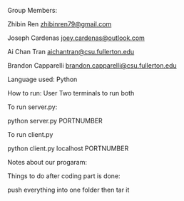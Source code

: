 Group Members:

Zhibin Ren zhibinren79@gmail.com

Joseph Cardenas joey.cardenas@outlook.com

Ai Chan Tran aichantran@csu.fullerton.edu

Brandon Capparelli brandon.capparelli@csu.fullerton.edu


Language used: Python

How to run:
User Two terminals to run both

To run server.py:

python server.py PORTNUMBER

To run client.py

python client.py localhost PORTNUMBER


Notes about our progaram:

Things to do after coding part is done:

push everything into one folder then tar it



